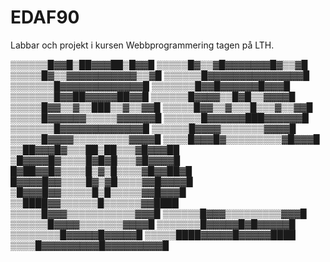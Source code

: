 # EDAF90
Labbar och projekt i kursen Webbprogrammering tagen på LTH.

▒▒▒▒▒▒█▓▓█▒██▓▓▓██▒█▓▓█
▒▒▒▒▒█▓▒▒▓█▓▓▓▓▓▓▓█▓▒▒▓█
▒▒▒▒▒█▓▒▒▓▓▓▓▓▓▓▓▓▓▓▒▒▓█
▒▒▒▒▒▒█▓▓▓▓▓▓▓▓▓▓▓▓▓▓▓█
▒▒▒▒▒▒▒█▓▓▓▓▓▓▓▓▓▓▓▓▓█
▒▒▒▒▒▒▒█▓▓█▓▓▓▓▓▓█▓▓▓█
▒▒▒▒▒▒▒█▓▓██▓▓▓▓▓██▓▓█
▒▒▒▒▒▒█▓▓▓▓▒▒█▓█▒▒▓▓▓▓█
▒▒▒▒▒█▓▓▒▒▓▒▒███▒▒▓▒▒▓▓█
▒▒▒▒▒█▓▓▒▒▓▒▒▒█▒▒▒▓▒▒▓▓█
▒▒▒▒▒█▓▓▓▓▓▓▒▒▒▒▒▓▓▓▓▓▓█
▒▒▒▒▒▒█▓▓▓▓▓▓███▓▓▓▓▓▓█
▒▒▒▒▒▒▒█▓▓▓▓▓▓▓▓▓▓▓▓▓█
▒▒▒▒▒▒█▓▓▓▓▒▒▒▒▒▒▒▓▓▓▓█
▒▒▒▒▒█▓▓▓▓▒▒▒▒▒▒▒▒▒▓▓▓▓█
▒▒▒▒█▓▓▓█▓▒▒▒▒▒▒▒▒▒▓█▓▓▓█
▒▒██▓▓▓█▓▒▒▒██▒██▒▒▒▓█▓▓▓██
▒█▓▓▓▓█▓▒▒▒▒█▓█▓█▒▒▒▓█▓▓▓▓█
█▓██▓▓█▓▒▒▒▒█▒▓▒█▒▒▒▒▓█▓▓██▓█
█▓▓▓▓█▓▓▒▒▒▒█▓▒▓█▒▒▒▒▓▓█▓▓▓▓█
▒█▓▓▓█▓▓▒▒▒▒▒█▒█▒▒▒▒▒▓▓█▓▓▓█
▒▒████▓▓▒▒▒▒▒▒█▒▒▒▒▒▒▓▓████
▒▒▒▒▒█▓▓▓▒▒▒▒▒▒▒▒▒▒▒▓▓▓█
▒▒▒▒▒▒█▓▓▓▒▒▒▒▒▒▒▒▒▓▓▓█
▒▒▒▒▒▒█▓▓▓▓▒▒▒▒▒▒▒▓▓▓▓█
▒▒▒▒▒▒▒█▓▓▓▓▓█▓█▓▓▓▓▓█
▒▒▒▒▒▒▒▒█▓▓▓▓▓█▓▓▓▓▓█
▒▒▒▒▒████▓▓▓▓▓█▓▓▓▓▓████
▒▒▒▒█▓▓▓▓▓▓▓▓▓█▓▓▓▓▓▓▓▓▓█
